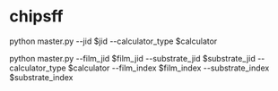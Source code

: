# chipsff
python master.py --jid $jid --calculator_type $calculator

python master.py --film_jid $film_jid --substrate_jid $substrate_jid --calculator_type $calculator --film_index $film_index --substrate_index $substrate_index

